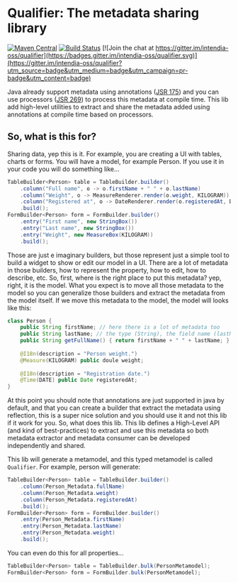 # Qualifier: The metadata sharing library 

[![Maven Central](https://maven-badges.herokuapp.com/maven-central/com.intendia.qualifier/qualifier-parent/badge.svg)](https://maven-badges.herokuapp.com/maven-central/com.intendia.gwt.rxgwt/rxgwt-parent)
[![Build Status](https://travis-ci.org/intendia-oss/qualifier.svg)](https://travis-ci.org/intendia-oss/qualifier) 
[![Join the chat at https://gitter.im/intendia-oss/qualifier](https://badges.gitter.im/intendia-oss/qualifier.svg)](https://gitter.im/intendia-oss/qualifier?utm_source=badge&utm_medium=badge&utm_campaign=pr-badge&utm_content=badge)

Java already support metadata using annotations ([JSR 175](https://www.jcp.org/en/jsr/detail?id=175)) and you can use 
processors ([JSR 269](https://www.jcp.org/en/jsr/detail?id=269)) to process this metadata at compile time. This lib
add high-level utilities to extract and share the metadata added using annotations at compile time based on processors.

## So, what is this for?

Sharing data, yep this is it. For example, you are creating a UI with tables, charts or forms. You will have a model,
for example Person. If you use it in your code you will do something like…
```java
TableBuilder<Person> table = TableBuilder.builder()
    .column("Full name", o -> o.firstName + " " + o.lastName)
    .column("Weight", o -> MeasureRenderer.render(o.weight, KILOGRAM))
    .column("Registered at", o -> DateRenderer.render(o.registeredAt, DATE))
    .build();
FormBuilder<Person> form = FormBuilder.builder()
    .entry("First name", new StringBox())    
    .entry("Last name", new StringBox())    
    .entry("Weight", new MeasureBox(KILOGRAM))
    .build();    
```
Those are just e imaginary builders, but those represent just a simple tool to build a widget to show or edit our model
in a UI. There are a lot of metadata in those builders, how to represent the property, how to edit, how to describe, etc.
So, first, where is the right place to put this metadata? yep, right, it is the model. What you expect is to move all
those metadata to the model so you can generalize those builders and extract the metadata from the model itself. If
we move this metadata to the model, the model will looks like this: 
```java
class Person {
    public String firstName; // here there is a lot of metadata too
    public String lastName; // the type (String), the field name (lastName) and even that String is a comparable type!
    public String getFullName() { return firstName + " " + lastName; }
    
    @I18n(description = "Person weight.")
    @Measure(KILOGRAM) public doule weight;
    
    @I18n(description = "Registration date.")
    @Time(DATE) public Date registeredAt;
}                                                       
```
At this point you should note that annotations are just supported in java by default, and that you can create a builder
that extract the metadata using reflection, this is a super nice solution and you should use it and not this lib if it
work for you. So, what does this lib. This lib defines a High-Level API (and kind of best-practices) to extract and use
this metadata so both metadata extractor and metadata consumer can be developed independently and shared.

This lib will generate a metamodel, and this typed metamodel is called `Qualifier`. For example, person will generate:
```java
TableBuilder<Person> table = TableBuilder.builder()
    .column(Person_Metadata.fullName)
    .column(Person_Metadata.weight)
    .column(Person_Metadata.registeredAt)
    .build();
FormBuilder<Person> form = FormBuilder.builder()
    .entry(Person_Metadata.firstName)    
    .entry(Person_Metadata.lastName)    
    .entry(Person_Metadata.weight)
    .build();
```
You can even do this for all properties…
```java
TableBuilder<Person> table = TableBuilder.bulk(PersonMetamodel);
FormBuilder<Person> form = FormBuilder.bulk(PersonMetamodel);
```
